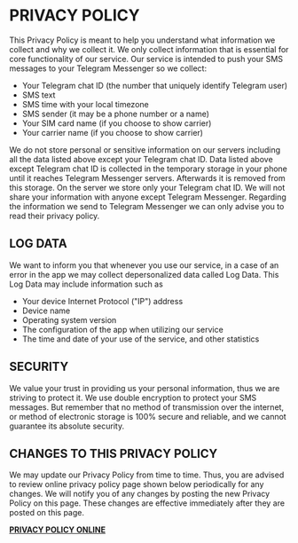 PRIVACY POLICY
==============

This Privacy Policy is meant to help you understand what information we collect and why we collect it.
We only collect information that is essential for core functionality of our service.
Our service is intended to push your SMS messages to your Telegram Messenger so we collect:

  * Your Telegram chat ID (the number that uniquely identify Telegram user)
  * SMS text
  * SMS time with your local timezone
  * SMS sender (it may be a phone number or a name)
  * Your SIM card name (if you choose to show carrier)
  * Your carrier name (if you choose to show carrier)

We do not store personal or sensitive information on our servers including all the data listed above except your Telegram chat ID.
Data listed above except Telegram chat ID is collected in the temporary storage in your phone until it reaches Telegram Messenger servers.
Afterwards it is removed from this storage.
On the server we store only your Telegram chat ID.
We will not share your information with anyone except Telegram Messenger.
Regarding the information we send to Telegram Messenger we can only advise you to read their privacy policy.

LOG DATA
--------
We want to inform you that whenever you use our service, in a case of an error in the app we may collect depersonalized data called Log Data.
This Log Data may include information such as

  * Your device Internet Protocol ("IP") address
  * Device name
  * Operating system version
  * The configuration of the app when utilizing our service
  * The time and date of your use of the service, and other statistics

SECURITY
--------
We value your trust in providing us your personal information, thus we are striving to protect it.
We use double encryption to protect your SMS messages.
But remember that no method of transmission over the internet, or method of electronic storage is 100% secure and reliable, and we cannot guarantee its absolute security.

CHANGES TO THIS PRIVACY POLICY
------------------------------
We may update our Privacy Policy from time to time.
Thus, you are advised to review online privacy policy page shown below periodically for any changes.
We will notify you of any changes by posting the new Privacy Policy on this page.
These changes are effective immediately after they are posted on this page.

__[PRIVACY POLICY ONLINE](https://github.com/igrmk/smsq/blob/master/PRIVACY.md)__
